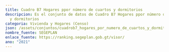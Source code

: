 ```yaml
---
title: Cuadro B7 Hogares ppor número de cuartos y dormitorios
descripcion: Es el conjunto de datos de Cuadro B7 Hogares ppor número de cuartos
  y dormitorios
categoria: Vivienda y Hogares (Censo)
json: /assets/conjuntos/cuadrob7_hogares_por_numero_de_cuartos_y_dormitorios.json
nombre_fuente: SEGEPLAN
enlace_fuente: https://ranking.segeplan.gob.gt/visor/
ano: "2021"
---
```

